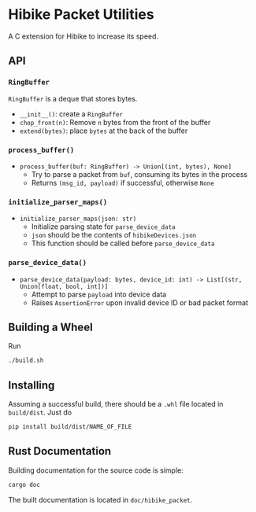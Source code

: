 # Hibike Packet Utilities

A C extension for Hibike to increase its speed.

## API

### `RingBuffer`
`RingBuffer` is a deque that stores bytes.
- `__init__()`: create a `RingBuffer`
- `chop_front(n)`: Remove `n` bytes from the front of the buffer
- `extend(bytes)`: place `bytes` at the back of the buffer

### `process_buffer()`
- `process_buffer(buf: RingBuffer) -> Union[(int, bytes), None]`
  + Try to parse a packet from `buf`, consuming its bytes in the process
  + Returns `(msg_id, payload)` if successful, otherwise `None`

### `initialize_parser_maps()`
- `initialize_parser_maps(json: str)`
  + Initialize parsing state for `parse_device_data`
  + `json` should be the contents of `hibikeDevices.json`
  + This function should be called before `parse_device_data`

### `parse_device_data()`
- `parse_device_data(payload: bytes, device_id: int) -> List[(str, Union[float, bool, int])]`
  + Attempt to parse `payload` into device data
  + Raises `AssertionError` upon invalid device ID or bad packet format


## Building a Wheel
Run
```bash
./build.sh
```

## Installing
Assuming a successful build, there should be a `.whl` file located in
`build/dist`. Just do
```bash
pip install build/dist/NAME_OF_FILE
```

## Rust Documentation
Building documentation for the source code is simple:
```bash
cargo doc
```
The built documentation is located in `doc/hibike_packet`.
